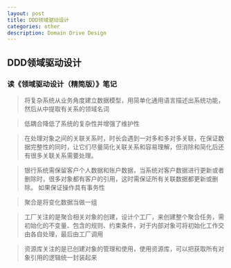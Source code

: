 ```yaml
---
layout: post
title: DDD领域驱动设计
categories: other
description: Domain Drive Design
---
```


## DDD领域驱动设计

### 读《领域驱动设计（精简版）》笔记

> 将复杂系统从业务角度建立数据模型，用简单化通用语言描述出系统功能，然后从中提取有关系的领域名词

> 低耦合降低了系统的复杂性并增强了维护性

> 在处理对象之间的关联关系时，时长会遇到一对多和多对多关联，在保证数据完整性的同时，让它们尽量简化关联关系和容易理解，但消除和简化后还有很多关联关系需要处理。

> 银行系统需保留客户个人数据和账户数据，当系统对客户数据进行更新或者删除时，很多对象都有客户的引用，这时需保证所有关联数据都更新或删除。 如果保证操作具有事务性

> 聚合是将变化数据当做一组

> 工厂关注的是聚合相关对象的创建，设计个工厂，来创建整个聚合任务，需初始化的不变量、包含的规则、约束条件，对于内部对象可将初始化工作交由各自处理，最后由工厂调用


> 资源库关注的是已创建对象的管理和使用，使用资源库，可以把获取所有对象引用的逻辑统一封装起来
